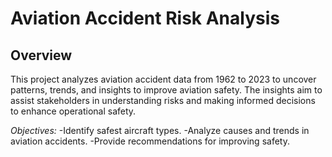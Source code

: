 # Aviation Accident Risk Analysis
## Overview
This project analyzes aviation accident data from 1962 to 2023 to uncover patterns, trends, and insights to improve aviation safety. The insights aim to assist stakeholders in understanding risks and making informed decisions to enhance operational safety.

*Objectives:*
-Identify safest aircraft types.
-Analyze causes and trends in aviation accidents.
-Provide recommendations for improving safety.
